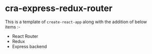 # cra-express-redux-router

This is a template of `create-react-app` along with the addition of below items :-

  - React Router
  - Redux
  - Express backend